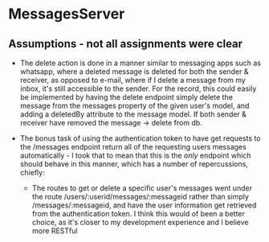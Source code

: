 # MessagesServer

## Assumptions - not all assignments were clear
- The delete action is done in a manner similar to messaging apps such as whatsapp, where a deleted message is deleted for both the sender & receiver, as opposed to e-mail, where if I delete a message from my inbox, it's still accessible to the sender. For the record, this could easily be implemented by having the delete endpoint simply delete the message from the messages property of the given user's model, and adding a deletedBy attribute to the message model. If both sender & receiver have removed the message -> delete from db.

- The bonus task of using the authentication token to have get requests to the /messages endpoint return all of the requesting users messages automatically - I took that to mean that this is the *only* endpoint which should behave in this manner, which has a number of repercussions, chiefly:
  - The routes to get or delete a specific user's messages went under the route /users/:userid/messages/:messageid rather than simply /messages/:messageid, and have the user information get retrieved from the authentication token. I think this would of been a better choice, as it's closer to my development experience and I believe more RESTful
